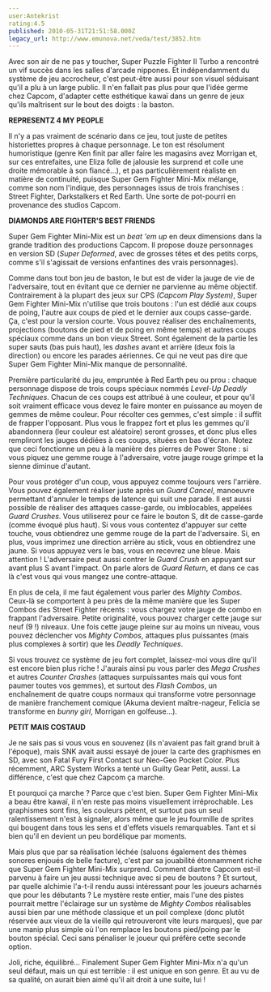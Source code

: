 ```yaml
---
user:Antekrist
rating:4.5
published: 2010-05-31T21:51:58.000Z
legacy_url: http://www.emunova.net/veda/test/3852.htm
---
```

Avec son air de ne pas y toucher, Super Puzzle Fighter II Turbo a rencontré un vif succès dans les salles d'arcade nippones. Et indépendamment du système de jeu accrocheur, c'est peut-être aussi pour son visuel séduisant qu'il a plu à un large public. Il n'en fallait pas plus pour que l'idée germe chez Capcom, d'adapter cette esthétique kawaï dans un genre de jeux qu'ils maîtrisent sur le bout des doigts : la baston.  

  

**REPRESENTZ 4 MY PEOPLE**  

Il n'y a pas vraiment de scénario dans ce jeu, tout juste de petites historiettes propres à chaque personnage. Le ton est résolument humoristique (genre Ken finit par aller faire les magasins avez Morrigan et, sur ces entrefaites, une Eliza folle de jalousie les surprend et colle une droite mémorable à son fiancé...), et pas particulièrement réaliste en matière de continuité, puisque Super Gem Fighter Mini-Mix mélange, comme son nom l'indique, des personnages issus de trois franchises : Street Fighter, Darkstalkers et Red Earth. Une sorte de pot-pourri en provenance des studios Capcom.  

  

**DIAMONDS ARE FIGHTER'S BEST FRIENDS**  

Super Gem Fighter Mini-Mix est un _beat 'em up_ en deux dimensions dans la grande tradition des productions Capcom. Il propose douze personnages en version SD (_Super Deformed_, avec de grosses têtes et des petits corps, comme s'il s'agissait de versions enfantines des vrais personnages).  

Comme dans tout bon jeu de baston, le but est de vider la jauge de vie de l'adversaire, tout en évitant que ce dernier ne parvienne au même objectif. Contrairement à la plupart des jeux sur CPS _(Capcom Play System)_, Super Gem Fighter Mini-Mix n'utilise que trois boutons : l'un est dédié aux coups de poing, l'autre aux coups de pied et le dernier aux coups casse-garde. Ça, c'est pour la version courte. Vous pouvez réaliser des enchaînements, projections (boutons de pied et de poing en même temps) et autres coups spéciaux comme dans un bon vieux Street. Sont également de la partie les super sauts (bas puis haut), les _dashes_ avant et arrière (deux fois la direction) ou encore les parades aériennes. Ce qui ne veut pas dire que Super Gem Fighter Mini-Mix manque de personnalité.  

Première particularité du jeu, empruntée à Red Earth peu ou prou : chaque personnage dispose de trois coups spéciaux nommés _Level-Up Deadly Techniques_. Chacun de ces coups est attribué à une couleur, et pour qu'il soit vraiment efficace vous devez le faire monter en puissance au moyen de gemmes de même couleur. Pour récolter ces gemmes, c'est simple : il suffit de frapper l'opposant. Plus vous le frappez fort et plus les gemmes qu'il abandonnera (leur couleur est aléatoire) seront grosses, et donc plus elles rempliront les jauges dédiées à ces coups, situées en bas d'écran. Notez que ceci fonctionne un peu à la manière des pierres de Power Stone : si vous piquez une gemme rouge à l'adversaire, votre jauge rouge grimpe et la sienne diminue d'autant.  

Pour vous protéger d'un coup, vous appuyez comme toujours vers l'arrière. Vous pouvez également réaliser juste après un _Guard Cancel_, manoeuvre permettant d'annuler le temps de latence qui suit une parade. Il est aussi possible de réaliser des attaques casse-garde, ou imblocables, appelées _Guard Crushes_. Vous utiliserez pour ce faire le bouton S, dit de casse-garde (comme évoqué plus haut). Si vous vous contentez d'appuyer sur cette touche, vous obtiendrez une gemme rouge de la part de l'adversaire. Si, en plus, vous imprimez une direction arrière au stick, vous en obtiendrez une jaune. Si vous appuyez vers le bas, vous en recevrez une bleue. Mais attention ! L'adversaire peut aussi contrer le _Guard Crush_ en appuyant sur avant plus S avant l'impact. On parle alors de _Guard Return_, et dans ce cas là c'est vous qui vous mangez une contre-attaque.  

En plus de cela, il me faut également vous parler des _Mighty Combos_. Ceux-là se comportent à peu près de la même manière que les Super Combos des Street Fighter récents : vous chargez votre jauge de combo en frappant l'adversaire. Petite originalité, vous pouvez charger cette jauge sur neuf (9 !) niveaux. Une fois cette jauge pleine sur au moins un niveau, vous pouvez déclencher vos _Mighty Combos_, attaques plus puissantes (mais plus complexes à sortir) que les _Deadly Techniques_.  

Si vous trouvez ce système de jeu fort complet, laissez-moi vous dire qu'il est encore bien plus riche ! J'aurais ainsi pu vous parler des _Mega Crushes_ et autres _Counter Crashes_ (attaques surpuissantes mais qui vous font paumer toutes vos gemmes), et surtout des _Flash Combos_, un enchaînement de quatre coups normaux qui transforme votre personnage de manière franchement comique (Akuma devient maître-nageur, Felicia se transforme en _bunny girl_, Morrigan en golfeuse...).  

  

**PETIT MAIS COSTAUD**  

Je ne sais pas si vous vous en souvenez (ils n'avaient pas fait grand bruit à l'époque), mais SNK avait aussi essayé de jouer la carte des graphismes en SD, avec son Fatal Fury First Contact sur Neo-Geo Pocket Color. Plus récemment, ARC System Works a tenté un Guilty Gear Petit, aussi. La différence, c'est que chez Capcom ça marche.  

Et pourquoi ça marche ? Parce que c'est bien. Super Gem Fighter Mini-Mix a beau être kawaï, il n'en reste pas moins visuellement irréprochable. Les graphismes sont fins, les couleurs pètent, et surtout pas un seul ralentissement n'est à signaler, alors même que le jeu fourmille de sprites qui bougent dans tous les sens et d'effets visuels remarquables. Tant et si bien qu'il en devient un peu bordélique par moments.  

Mais plus que par sa réalisation léchée (saluons également des thèmes sonores enjoués de belle facture), c'est par sa jouabilité étonnamment riche que Super Gem Fighter Mini-Mix surprend. Comment diantre Capcom est-il parvenu à faire un jeu aussi technique avec si peu de boutons ? Et surtout, par quelle alchimie l'a-t-il rendu aussi intéressant pour les joueurs acharnés que pour les débutants ? Le mystère reste entier, mais l'une des pistes pourrait mettre l'éclairage sur un système de _Mighty Combos_ réalisables aussi bien par une méthode classique et un poil complexe (donc plutôt réservée aux vieux de la vieille qui retrouveront vite leurs marques), que par une manip plus simple où l'on remplace les boutons pied/poing par le bouton spécial. Ceci sans pénaliser le joueur qui préfère cette seconde option.  

Joli, riche, équilibré... Finalement Super Gem Fighter Mini-Mix n'a qu'un seul défaut, mais un qui est terrible : il est unique en son genre. Et au vu de sa qualité, on aurait bien aimé qu'il ait droit à une suite, lui !